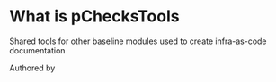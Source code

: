 # What is pChecksTools

Shared tools for other baseline modules used to create infra-as-code documentation

Authored by 
